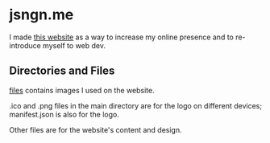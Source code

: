 # jsngn.me

I made [this website](http://jsngn.me/) as a way to increase my online presence and to re-introduce myself to web dev.

## Directories and Files

[files](https://github.com/jsngn/jsngn.me/tree/gh-pages/files) contains images I used on the website.

.ico and .png files in the main directory are for the logo on different devices; manifest.json is also for the logo.

Other files are for the website's content and design.
